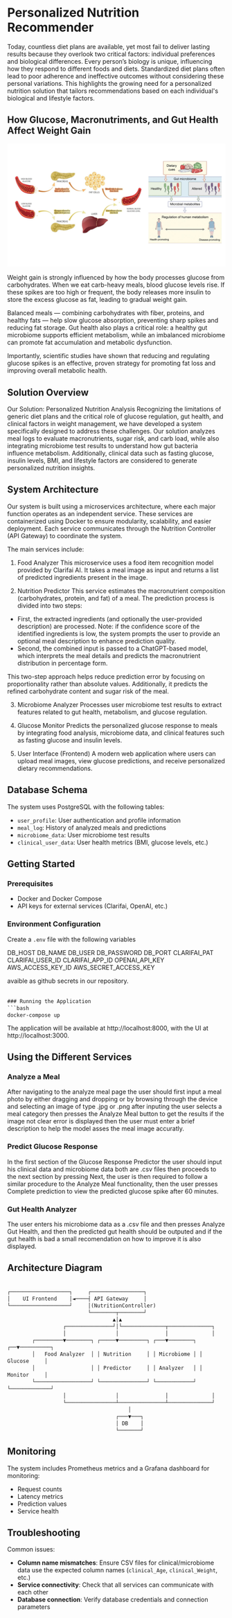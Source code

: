 # Personalized Nutrition Recommender

Today, countless diet plans are available, yet most fail to deliver lasting results because they overlook two critical factors: individual preferences and biological differences. Every person’s biology is unique, influencing how they respond to different foods and diets. Standardized diet plans often lead to poor adherence and ineffective outcomes without considering these personal variations. This highlights the growing need for a personalized nutrition solution that tailors recommendations based on each individual's biological and lifestyle factors.

## How Glucose, Macronutriments, and Gut Health Affect Weight Gain

![Biology Overview](Biology.jpg)

Weight gain is strongly influenced by how the body processes glucose from carbohydrates. When we eat carb-heavy meals, blood glucose levels rise. If these spikes are too high or frequent, the body releases more insulin to store the excess glucose as fat, leading to gradual weight gain.

Balanced meals — combining carbohydrates with fiber, proteins, and healthy fats — help slow glucose absorption, preventing sharp spikes and reducing fat storage.
Gut health also plays a critical role: a healthy gut microbiome supports efficient metabolism, while an imbalanced microbiome can promote fat accumulation and metabolic dysfunction.

Importantly, scientific studies have shown that reducing and regulating glucose spikes is an effective, proven strategy for promoting fat loss and improving overall metabolic health.

## Solution Overview

Our Solution: Personalized Nutrition Analysis
Recognizing the limitations of generic diet plans and the critical role of glucose regulation, gut health, and clinical factors in weight management, we have developed a system specifically designed to address these challenges.
Our solution analyzes meal logs to evaluate macronutrients, sugar risk, and carb load, while also integrating microbiome test results to understand how gut bacteria influence metabolism. Additionally, clinical data such as fasting glucose, insulin levels, BMI, and lifestyle factors are considered to generate personalized nutrition insights.

## System Architecture
Our system is built using a microservices architecture, where each major function operates as an independent service.
These services are containerized using Docker to ensure modularity, scalability, and easier deployment.
Each service communicates through the Nutrition Controller (API Gateway) to coordinate the system.

The main services include:

1. Food Analyzer
This microservice uses a food item recognition model provided by Clarifai AI. It takes a meal image as input and returns a list of predicted ingredients present in the image.

2. Nutrition Predictor
This service estimates the macronutrient composition (carbohydrates, protein, and fat) of a meal.
The prediction process is divided into two steps:

- First, the extracted ingredients (and optionally the user-provided description) are processed. Note: if the confidence score of the identified ingredients is low, the system prompts the user to provide an optional meal description to enhance prediction quality.
- Second, the combined input is passed to a ChatGPT-based model, which interprets the meal details and predicts the macronutrient distribution in percentage form.
  
This two-step approach helps reduce prediction error by focusing on proportionality rather than absolute values.
Additionally, it predicts the refined carbohydrate content and sugar risk of the meal.

3. Microbiome Analyzer
Processes user microbiome test results to extract features related to gut health, metabolism, and glucose regulation.

4. Glucose Monitor
Predicts the personalized glucose response to meals by integrating food analysis, microbiome data, and clinical features such as fasting glucose and insulin levels.

5. User Interface (Frontend)
A modern web application where users can upload meal images, view glucose predictions, and receive personalized dietary recommendations.

## Database Schema

The system uses PostgreSQL with the following tables:
- `user_profile`: User authentication and profile information
- `meal_log`: History of analyzed meals and predictions
- `microbiome_data`: User microbiome test results
- `clinical_user_data`: User health metrics (BMI, glucose levels, etc.)

## Getting Started

### Prerequisites
- Docker and Docker Compose
- API keys for external services (Clarifai, OpenAI, etc.)

### Environment Configuration
Create a `.env` file with the following variables

DB_HOST
DB_NAME
DB_USER
DB_PASSWORD
DB_PORT
CLARIFAI_PAT
CLARIFAI_USER_ID
CLARIFAI_APP_ID
OPENAI_API_KEY
AWS_ACCESS_KEY_ID
AWS_SECRET_ACCESS_KEY

avaible as github secrets in our repository.
```

### Running the Application
```bash
docker-compose up
```

The application will be available at http://localhost:8000, with the UI at http://localhost:3000.

## Using the Different Services

### Analyze a Meal
After navigating to the analyze meal page the user should first input a meal photo by either dragging and dropping or by browsing through the device and selecting an image of type .jpg or .png after inputing the user selects a meal category then presses the Analyze Meal button to get the results if the image not clear error is displayed then the user must enter a brief description to help the model asses the meal image accuratly.

### Predict Glucose Response
In the first section of the Glucose Response Predictor the user should input his clinical data and microbiome data both are .csv files then proceeds to the next section by pressing Next, the user is then required to follow a similar procedure to the Analyze Meal functionality, then the user presses Complete prediction to view the predicted glucose spike after 60 minutes.

### Gut Health Analyzer
The user enters his microbiome data as a .csv file and then presses Analyze Gut Health, and then the predicted gut health should be outputed and if the gut health is bad a small recomendation on how to improve it is also displayed.

## Architecture Diagram

```

┌───────────────────┐     ┌─────────────────┐
│    UI Frontend    │◄────┤ API Gateway     │
└───────────────────┘     │(NutritionController)
                          └────────┬────────┘
                                  ▲│▲
                  ┌───────────────┘│└──────────────┬──────────────┐
                  │                │               │              │
        ┌─────────▼────────┐ ┌─────▼─────────┐ ┌───▼────────┐ ┌──▼──────────┐
        │   Food Analyzer  │ │ Nutrition     │ │ Microbiome │ │ Glucose     │
        │                  │ │ Predictor     │ │ Analyzer   │ │ Monitor     │
        └──────────────────┘ └───────────────┘ └────────────┘ └─────────────┘
                  │                │               │              │
                  └────────────────┴───────────────┴──────────────┘
                                       │
                                   ┌───▼───┐
                                   │ DB    │
                                   └───────┘
```

## Monitoring

The system includes Prometheus metrics and a Grafana dashboard for monitoring:
- Request counts
- Latency metrics
- Prediction values
- Service health

## Troubleshooting

Common issues:
- **Column name mismatches**: Ensure CSV files for clinical/microbiome data use the expected column names (`clinical_Age`, `clinical_Weight`, etc.)
- **Service connectivity**: Check that all services can communicate with each other
- **Database connection**: Verify database credentials and connection parameters
